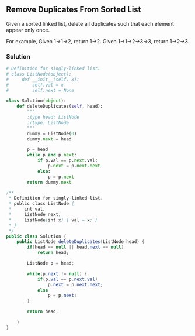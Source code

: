 ## Remove Duplicates From Sorted List

Given a sorted linked list, delete all duplicates such that each element appear only once.

For example,
Given 1->1->2, return 1->2.
Given 1->1->2->3->3, return 1->2->3.

### Solution

```python
# Definition for singly-linked list.
# class ListNode(object):
#     def __init__(self, x):
#         self.val = x
#         self.next = None

class Solution(object):
    def deleteDuplicates(self, head):
        """
        :type head: ListNode
        :rtype: ListNode
        """
        dummy = ListNode(0)
        dummy.next = head

        p = head
        while p and p.next:
            if p.val == p.next.val:
                p.next = p.next.next
            else:
                p = p.next
        return dummy.next
```

```java
/**
 * Definition for singly-linked list.
 * public class ListNode {
 *     int val;
 *     ListNode next;
 *     ListNode(int x) { val = x; }
 * }
 */
public class Solution {
    public ListNode deleteDuplicates(ListNode head) {
        if(head == null || head.next == null)
            return head;

        ListNode p = head;

        while(p.next != null) {
            if(p.val == p.next.val)
                p.next = p.next.next;
            else
                p = p.next;
        }

        return head;

    }
}
```
